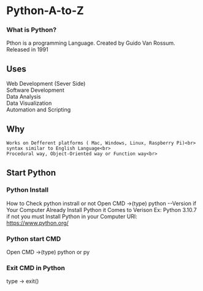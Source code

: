 # Python-A-to-Z

### What is Python?
Pthon is a programming Language. Created by Guido Van Rossum. Released in 1991

## Uses
  Web Development (Sever Side)<br>
  Software Development<br>
  Data Analysis<br>
  Data Visualization<br>
  Automation and Scripting<br>
  
## Why
    Works on Defferent platforms ( Mac, Windows, Linux, Raspberry Pi)<br>
    syntax similar to English Language<br>
    Procedural way, Object-Oriented way or Function way<br>
    
## Start Python
 
### Python Install
 
How to Check python instrall or not
  Open CMD ->(type) python --Version
  if Your Computer Already Install Python it Comes to Verison Ex: Python 3.10.7
  if not you must Install Python in your Computer URl: https://www.python.org/
  
### Python start CMD
   Open CMD ->(type) python or py
### Exit CMD in Python 
   type -> exit()
 
  
